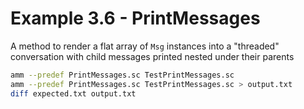 # Example 3.6 - PrintMessages
A method to render a flat array of `Msg` instances into a "threaded"
conversation with child messages printed nested under their parents

```bash
amm --predef PrintMessages.sc TestPrintMessages.sc
amm --predef PrintMessages.sc TestPrintMessages.sc > output.txt
diff expected.txt output.txt
```
